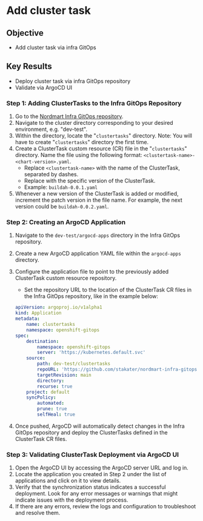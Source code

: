 # Add cluster task

## Objective

- Add cluster task via infra GitOps

## Key Results

- Deploy cluster task via infra GitOps repository
- Validate via ArgoCD UI

### Step 1: Adding ClusterTasks to the Infra GitOps Repository

1. Go to the [Nordmart Infra GitOps repository](https://github.com/stakater/nordmart-infra-gitops-config/tree/main).
1. Navigate to the cluster directory corresponding to your desired environment, e.g. "dev-test".
1. Within the directory, locate the "`clustertasks`" directory. Note: You will have to create "`clustertasks`" directory the first time.
1. Create a ClusterTask custom resource (CR) file in the "`clustertasks`" directory. Name the file using the following format: `<clustertask-name>-<chart-version>.yaml`.
    - Replace `<clustertask-name>` with the name of the ClusterTask, separated by dashes.
    - Replace <chart-version> with the specific version of the ClusterTask.
    - Example: `buildah-0.0.1.yaml`
1. Whenever a new version of the ClusterTask is added or modified, increment the patch version in the file name. For example, the next version could be `buildah-0.0.2.yaml`.

### Step 2: Creating an ArgoCD Application

1. Navigate to the `dev-test/argocd-apps` directory in the Infra GitOps repository.
1. Create a new ArgoCD application YAML file within the `argocd-apps` directory.
1. Configure the application file to point to the previously added ClusterTask custom resource repository.
    - Set the repository URL to the location of the ClusterTask CR files in the Infra GitOps repository, like in the example below:

    ```yaml
    apiVersion: argoproj.io/v1alpha1
    kind: Application
    metadata:
        name: clustertasks
        namespace: openshift-gitops
    spec:
        destination:
            namespace: openshift-gitops
            server: 'https://kubernetes.default.svc'
        source:
            path: dev-test/clustertasks
            repoURL: 'https://github.com/stakater/nordmart-infra-gitops-config.git'
            targetRevision: main
            directory:
            recurse: true
        project: default
        syncPolicy:
            automated:
            prune: true
            selfHeal: true
    ```

1. Once pushed, ArgoCD will automatically detect changes in the Infra GitOps repository and deploy the ClusterTasks defined in the ClusterTask CR files.

### Step 3: Validating ClusterTask Deployment via ArgoCD UI

1. Open the ArgoCD UI by accessing the ArgoCD server URL and log in.
1. Locate the application you created in Step 2 under the list of applications and click on it to view details.
1. Verify that the synchronization status indicates a successful deployment. Look for any error messages or warnings that might indicate issues with the deployment process.
1. If there are any errors, review the logs and configuration to troubleshoot and resolve them.

